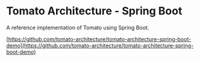 # Tomato Architecture - Spring Boot

A reference implementation of Tomato using Spring Boot.

[https://github.com/tomato-architecture/tomato-architecture-spring-boot-demo](https://github.com/tomato-architecture/tomato-architecture-spring-boot-demo)


